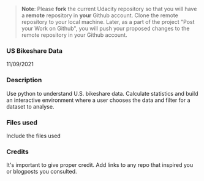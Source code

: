 >**Note**: Please **fork** the current Udacity repository so that you will have a **remote** repository in **your** Github account. Clone the remote repository to your local machine. Later, as a part of the project "Post your Work on Github", you will push your proposed changes to the remote repository in your Github account.


### US Bikeshare Data
11/09/2021

### Description
Use python to understand U.S. bikeshare data.  Calculate statistics and build an interactive environment where a user chooses the data and filter for a dataset to analyse.

### Files used
Include the files used

### Credits
It's important to give proper credit. Add links to any repo that inspired you or blogposts you consulted.
